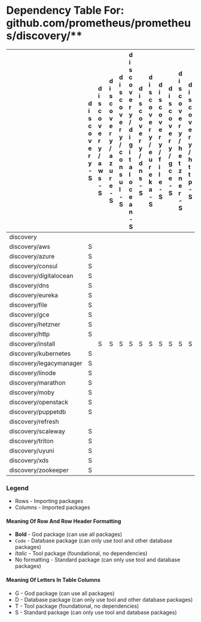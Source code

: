 # Dependency Table For: github.com/prometheus/prometheus/discovery/**

| | d i s c o v e r y - S | d i s c o v e r y / a w s - S | d i s c o v e r y / a z u r e - S | d i s c o v e r y / c o n s u l - S | d i s c o v e r y / d i g i t a l o c e a n - S | d i s c o v e r y / d n s - S | d i s c o v e r y / e u r e k a - S | d i s c o v e r y / f i l e - S | d i s c o v e r y / g c e - S | d i s c o v e r y / h e t z n e r - S | d i s c o v e r y / h t t p - S | d i s c o v e r y / k u b e r n e t e s - S | d i s c o v e r y / l i n o d e - S | d i s c o v e r y / m a r a t h o n - S | d i s c o v e r y / m o b y - S | d i s c o v e r y / o p e n s t a c k - S | d i s c o v e r y / p u p p e t d b - S | d i s c o v e r y / r e f r e s h - S | d i s c o v e r y / s c a l e w a y - S | d i s c o v e r y / t a r g e t g r o u p - S | d i s c o v e r y / t r i t o n - S | d i s c o v e r y / u y u n i - S | d i s c o v e r y / x d s - S | d i s c o v e r y / z o o k e e p e r - S | u t i l / o s u t i l - S | u t i l / s t r u t i l - S | u t i l / t r e e c a c h e - S |
| :- | :- | :- | :- | :- | :- | :- | :- | :- | :- | :- | :- | :- | :- | :- | :- | :- | :- | :- | :- | :- | :- | :- | :- | :- | :- | :- | :- |
| discovery | | | | | | | | | | | | | | | | | | | | S | | | | | | | |
| discovery/aws | S | | | | | | | | | | | | | | | | | S | | S | | | | | | S | |
| discovery/azure | S | | | | | | | | | | | | | | | | | S | | S | | | | | | S | |
| discovery/consul | S | | | | | | | | | | | | | | | | | | | S | | | | | | S | |
| discovery/digitalocean | S | | | | | | | | | | | | | | | | | S | | S | | | | | | | |
| discovery/dns | S | | | | | | | | | | | | | | | | | S | | S | | | | | | | |
| discovery/eureka | S | | | | | | | | | | | | | | | | | S | | S | | | | | | S | |
| discovery/file | S | | | | | | | | | | | | | | | | | | | S | | | | | | | |
| discovery/gce | S | | | | | | | | | | | | | | | | | S | | S | | | | | | S | |
| discovery/hetzner | S | | | | | | | | | | | | | | | | | S | | S | | | | | | S | |
| discovery/http | S | | | | | | | | | | | | | | | | | S | | S | | | | | | | |
| discovery/install | | S | S | S | S | S | S | S | S | S | S | S | S | S | S | S | S | | S | | S | S | S | S | | | |
| discovery/kubernetes | S | | | | | | | | | | | | | | | | | | | S | | | | | | S | |
| discovery/legacymanager | S | | | | | | | | | | | | | | | | | | | S | | | | | | | |
| discovery/linode | S | | | | | | | | | | | | | | | | | S | | S | | | | | | | |
| discovery/marathon | S | | | | | | | | | | | | | | | | | S | | S | | | | | | S | |
| discovery/moby | S | | | | | | | | | | | | | | | | | S | | S | | | | | | S | |
| discovery/openstack | S | | | | | | | | | | | | | | | | | S | | S | | | | | | S | |
| discovery/puppetdb | S | | | | | | | | | | | | | | | | | S | | S | | | | | | S | |
| discovery/refresh | | | | | | | | | | | | | | | | | | | | S | | | | | | | |
| discovery/scaleway | S | | | | | | | | | | | | | | | | | S | | S | | | | | | | |
| discovery/triton | S | | | | | | | | | | | | | | | | | S | | S | | | | | | | |
| discovery/uyuni | S | | | | | | | | | | | | | | | | | S | | S | | | | | | | |
| discovery/xds | S | | | | | | | | | | | | | | | | | | | S | | | | | S | S | |
| discovery/zookeeper | S | | | | | | | | | | | | | | | | | | | S | | | | | | S | S |

### Legend

* Rows - Importing packages
* Columns - Imported packages


#### Meaning Of Row And Row Header Formatting

* **Bold** - God package (can use all packages)
* `Code` - Database package (can only use tool and other database packages)
* _Italic_ - Tool package (foundational, no dependencies)
* No formatting - Standard package (can only use tool and database packages)


#### Meaning Of Letters In Table Columns

* G - God package (can use all packages)
* D - Database package (can only use tool and other database packages)
* T - Tool package (foundational, no dependencies)
* S - Standard package (can only use tool and database packages)
